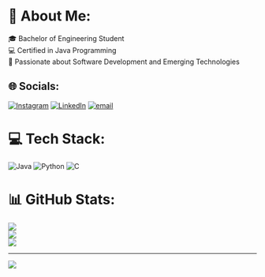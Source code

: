 # 💫 About Me:
🎓 Bachelor of Engineering Student<br>💻 Certified in Java Programming<br>🌱 Passionate about Software Development and Emerging Technologies


## 🌐 Socials:
[![Instagram](https://img.shields.io/badge/Instagram-%23E4405F.svg?logo=Instagram&logoColor=white)](https://instagram.com/keerthana__kt) [![LinkedIn](https://img.shields.io/badge/LinkedIn-%230077B5.svg?logo=linkedin&logoColor=white)](https://linkedin.com/in/https://www.linkedin.com/in/keerthanataruni?utm_source=share&utm_campaign=share_via&utm_content=profile&utm_medium=android_app) [![email](https://img.shields.io/badge/Email-D14836?logo=gmail&logoColor=white)](mailto:keerthanat721@gmail.com) 

# 💻 Tech Stack:
![Java](https://img.shields.io/badge/java-%23ED8B00.svg?style=for-the-badge&logo=openjdk&logoColor=white) ![Python](https://img.shields.io/badge/python-3670A0?style=for-the-badge&logo=python&logoColor=ffdd54) ![C](https://img.shields.io/badge/c-%2300599C.svg?style=for-the-badge&logo=c&logoColor=white)
# 📊 GitHub Stats:
![](https://github-readme-stats.vercel.app/api?username=KeerthanaPooh&theme=dark&hide_border=false&include_all_commits=true&count_private=true)<br/>
![](https://github-readme-streak-stats.herokuapp.com/?user=KeerthanaPooh&theme=dark&hide_border=false)<br/>
![](https://github-readme-stats.vercel.app/api/top-langs/?username=KeerthanaPooh&theme=dark&hide_border=false&include_all_commits=true&count_private=true&layout=compact)

---
[![](https://visitcount.itsvg.in/api?id=KeerthanaPooh&icon=0&color=0)](https://visitcount.itsvg.in)

<!-- Proudly created with GPRM ( https://gprm.itsvg.in ) -->
